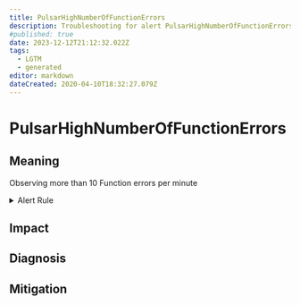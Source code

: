 ```yaml
---
title: PulsarHighNumberOfFunctionErrors
description: Troubleshooting for alert PulsarHighNumberOfFunctionErrors
#published: true
date: 2023-12-12T21:12:32.022Z
tags: 
  - LGTM
  - generated
editor: markdown
dateCreated: 2020-04-10T18:32:27.079Z
---
```


# PulsarHighNumberOfFunctionErrors

## Meaning
[//]: # "Short paragraph that explains what the alert means"
Observing more than 10 Function errors per minute

<details>
  <summary>Alert Rule</summary>

{{% rule "pulsar/pulsar-internal.yml" "PulsarHighNumberOfFunctionErrors" %}}

{{% comment %}}

```yaml
alert: PulsarHighNumberOfFunctionErrors
expr: sum((rate(pulsar_function_user_exceptions_total{}[1m]) + rate(pulsar_function_system_exceptions_total{}[1m])) > 10) by (name)
for: 1m
labels:
    severity: critical
annotations:
    summary: Pulsar high number of function errors (instance {{ $labels.instance }})
    description: |-
        Observing more than 10 Function errors per minute
          VALUE = {{ $value }}
          LABELS = {{ $labels }}
    runbook: https://github.com/srerun/prometheus-alerts/blob/main/content/runbooks/pulsar-internal/PulsarHighNumberOfFunctionErrors.md

```

{{% /comment %}}

</details>


## Impact
[//]: # "What could / will happen if the alert is not addressed"



## Diagnosis
[//]: # "Steps to take to identify the cause of the problem"



## Mitigation
[//]: # "The steps necessary to resolve the alert"
